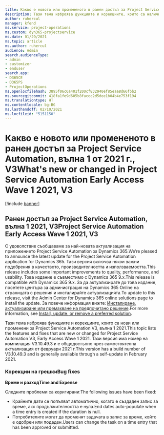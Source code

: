 ```yaml
---
title: Какво е новото или промененото в ранен достъп за Project Service Automation, вълна 1 от 2021 г., V3
description: Тази тема изброява функциите и корекциите, които са налични в ранен достъп за Project Service Automation, вълна 1 2021, V3.
author: ruhercul
manager: kfend
ms.service: project-operations
ms.custom: dyn365-projectservice
ms.date: 01/29/2021
ms.topic: article
ms.author: ruhercul
audience: Admin
search.audienceType:
- admin
- customizer
- enduser
search.app:
- D365CE
- D365PS
- ProjectOperations
ms.openlocfilehash: 3895f06c6a401f200cf832940ef85eaa8d66fbb2
ms.sourcegitcommit: 418fa1fe9d605b8faccc2d5dee1b04b4e753f194
ms.translationtype: HT
ms.contentlocale: bg-BG
ms.lasthandoff: 02/10/2021
ms.locfileid: "5151150"
---
```

# <a name="whats-new-or-changed-in-project-service-automation-early-access-wave-1-2021-v3"></a><span data-ttu-id="87ffe-103">Какво е новото или промененото в ранен достъп за Project Service Automation, вълна 1 от 2021 г., V3</span><span class="sxs-lookup"><span data-stu-id="87ffe-103">What's new or changed in Project Service Automation Early Access Wave 1 2021, V3</span></span>

[!include [banner](../includes/psa-now-project-operations.md)]

## <a name="project-service-automation-early-access-wave-1-2021-v3"></a><span data-ttu-id="87ffe-104">Ранен достъп за Project Service Automation, вълна 1 2021, V3</span><span class="sxs-lookup"><span data-stu-id="87ffe-104">Project Service Automation Early Access Wave 1 2021, V3</span></span>

<span data-ttu-id="87ffe-105">С удоволствие съобщаваме за най-новата актуализация на приложението Project Service Automation за Dynamics 365.</span><span class="sxs-lookup"><span data-stu-id="87ffe-105">We’re pleased to announce the latest update for the Project Service Automation application for Dynamics 365.</span></span> <span data-ttu-id="87ffe-106">Тази версия включва някои важни подобрения в качеството, производителността и използваемостта.</span><span class="sxs-lookup"><span data-stu-id="87ffe-106">This release includes some important improvements to quality, performance, and usability.</span></span> <span data-ttu-id="87ffe-107">Това издание е съвместимо с Dynamics 365 9.x.</span><span class="sxs-lookup"><span data-stu-id="87ffe-107">This release is compatible with Dynamics 365 9.x.</span></span> <span data-ttu-id="87ffe-108">За да актуализирате до това издание, посетете центъра за администрация на Dynamics 365 Online на страницата с решения и инсталирайте актуализацията.</span><span class="sxs-lookup"><span data-stu-id="87ffe-108">To update to this release, visit the Admin Center for Dynamics 365 online solutions page to install the update.</span></span> <span data-ttu-id="87ffe-109">За повече информация вижте: [Инсталиране, актуализиране или премахване на предпочитано решение](https://docs.microsoft.com/power-platform/admin/install-remove-preferred-solution).</span><span class="sxs-lookup"><span data-stu-id="87ffe-109">For more information, see [Install, update, or remove a preferred solution](https://docs.microsoft.com/power-platform/admin/install-remove-preferred-solution).</span></span>

<span data-ttu-id="87ffe-110">Тази тема изброява функциите и корекциите, които са нови или променени за Project Service Automation V3, вълна 1 2021.</span><span class="sxs-lookup"><span data-stu-id="87ffe-110">This topic lists the features and fixes that are new or changed for Project Service Automation V3, Early Access Wave 1 2021.</span></span> <span data-ttu-id="87ffe-111">Тази версия има номер на компилация V3.10.49.3 и е общодостъпно чрез самостоятелна актуализация от февруари 2021 г.</span><span class="sxs-lookup"><span data-stu-id="87ffe-111">This version has a build number of V3.10.49.3 and is generally available through a self-update in February 2021.</span></span>


### <a name="bug-fixes"></a><span data-ttu-id="87ffe-112">Корекции на грешки</span><span class="sxs-lookup"><span data-stu-id="87ffe-112">Bug fixes</span></span>

<span data-ttu-id="87ffe-113">**Време и разход**</span><span class="sxs-lookup"><span data-stu-id="87ffe-113">**Time and Expense**</span></span>

<span data-ttu-id="87ffe-114">Следните проблеми са коригирани:</span><span class="sxs-lookup"><span data-stu-id="87ffe-114">The following issues have been fixed:</span></span>

- <span data-ttu-id="87ffe-115">Крайните дати се попълват автоматично, когато е създаден запис за време, ако продължителността е нула.</span><span class="sxs-lookup"><span data-stu-id="87ffe-115">End dates auto-populate when a time entry is created if the duration is null.</span></span>
- <span data-ttu-id="87ffe-116">Потребителите могат да променят задачата в запис за време, който е одобрен или подаден.</span><span class="sxs-lookup"><span data-stu-id="87ffe-116">Users can change the task on a time entry that has been approved or submitted.</span></span>
